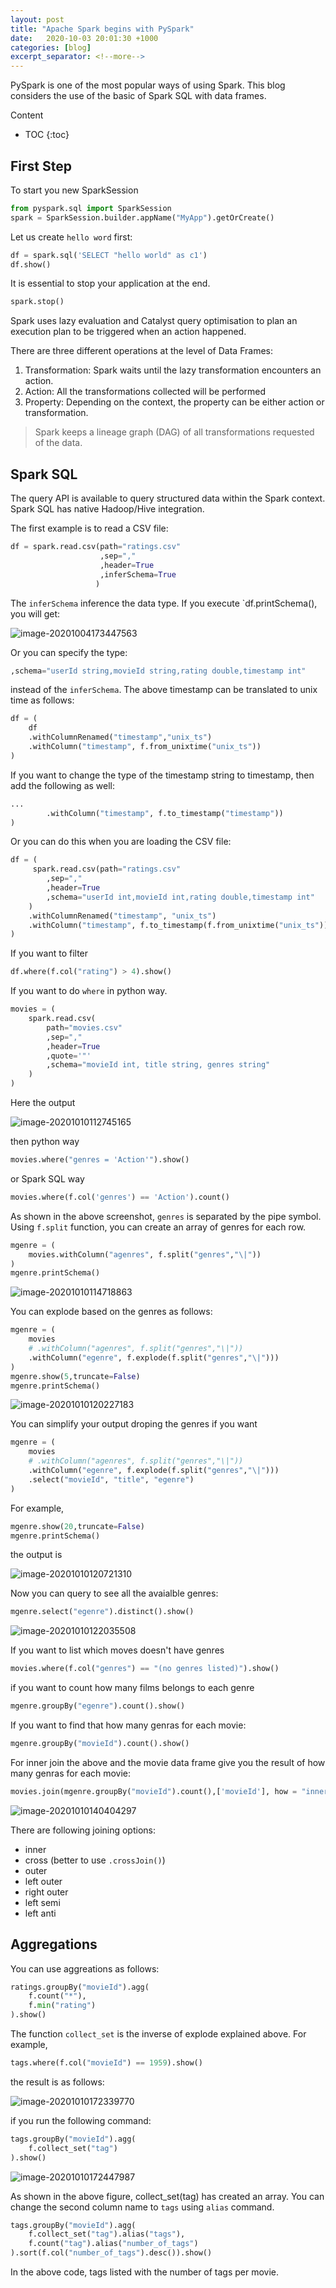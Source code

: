 ```yaml
---
layout: post
title: "Apache Spark begins with PySpark"
date:   2020-10-03 20:01:30 +1000
categories: [blog]
excerpt_separator: <!--more-->
---
```


PySpark is one of the most popular ways of using Spark. This blog considers the use of the basic of Spark SQL with data frames.

<!--more-->

Content
* TOC
{:toc}

## First Step
To start you new SparkSession

```python
from pyspark.sql import SparkSession
spark = SparkSession.builder.appName("MyApp").getOrCreate()
```

Let us create `hello word` first:

```python
df = spark.sql('SELECT "hello world" as c1')
df.show()
```

It is essential to stop your application at the end.

```python
spark.stop()
```

Spark uses lazy evaluation and Catalyst query optimisation to plan an execution plan to be triggered when an action happened.

There are three different operations at the level of Data Frames:

1. Transformation: Spark waits until the lazy transformation encounters an action.
2. Action: All the transformations collected will be performed
3. Property: Depending on the context, the property can be either action or transformation.

> Spark keeps a lineage graph (DAG) of all transformations requested of the data.

## Spark SQL

The query API is available to query structured data within the Spark context. Spark SQL has native Hadoop/Hive integration.

The first example is to read a CSV file:

```python
df = spark.read.csv(path="ratings.csv"
                    ,sep=","
                    ,header=True
                    ,inferSchema=True
                   )
```

The `inferSchema` inference the data type. If you execute `df.printSchema(), you will get:

![image-20201004173447563](https://cdn.jsdelivr.net/gh/ojitha/blog@master/uPic/image-20201004173447563.png)

Or you can specify the type:

```python
,schema="userId string,movieId string,rating double,timestamp int"
```

instead of the `inferSchema`. The above timestamp can be translated to unix time as follows:

```python
df = (
    df
    .withColumnRenamed("timestamp","unix_ts")
    .withColumn("timestamp", f.from_unixtime("unix_ts"))
)
```

If you want to change the type of the timestamp string to timestamp, then add the following as well:

```python
...
		.withColumn("timestamp", f.to_timestamp("timestamp"))
)
```

Or you can do this when you are loading the CSV file:

```python
df = (
     spark.read.csv(path="ratings.csv"
        ,sep=","
        ,header=True
        ,schema="userId int,movieId int,rating double,timestamp int"
    )
    .withColumnRenamed("timestamp", "unix_ts")
    .withColumn("timestamp", f.to_timestamp(f.from_unixtime("unix_ts")))
)
```

If you want to filter 

```python
df.where(f.col("rating") > 4).show()
```

If you want to do `where` in python way.

```python
movies = (
    spark.read.csv(
        path="movies.csv"
        ,sep=","
        ,header=True
        ,quote='"'
        ,schema="movieId int, title string, genres string"
    )
)
```

Here the output

![image-20201010112745165](https://cdn.jsdelivr.net/gh/ojitha/blog@master/uPic/image-20201010112745165.png)

then python way

```python
movies.where("genres = 'Action'").show()
```

or Spark SQL way

```python
movies.where(f.col('genres') == 'Action').count()
```

As shown in the above screenshot, `genres` is separated by the pipe symbol. Using `f.split` function, you can create an array of genres for each row.

```python
mgenre = (
    movies.withColumn("agenres", f.split("genres","\|"))
)
mgenre.printSchema()
```



![image-20201010114718863](https://cdn.jsdelivr.net/gh/ojitha/blog@master/uPic/image-20201010114718863.png)

You can explode based on the genres as follows:

```python
mgenre = (
    movies
    # .withColumn("agenres", f.split("genres","\|"))
    .withColumn("egenre", f.explode(f.split("genres","\|")))
)
mgenre.show(5,truncate=False)
mgenre.printSchema()
```

![image-20201010120227183](https://cdn.jsdelivr.net/gh/ojitha/blog@master/uPic/image-20201010120227183.png)

You can simplify your output droping the genres if you want

```python
mgenre = (
    movies
    # .withColumn("agenres", f.split("genres","\|"))
    .withColumn("egenre", f.explode(f.split("genres","\|")))
    .select("movieId", "title", "egenre")
)
```

For example,

```python
mgenre.show(20,truncate=False)
mgenre.printSchema()
```

the output is 

![image-20201010120721310](https://cdn.jsdelivr.net/gh/ojitha/blog@master/uPic/image-20201010120721310.png)

Now you can query to see all the avaialble genres:

```python
mgenre.select("egenre").distinct().show()
```

![image-20201010122035508](https://cdn.jsdelivr.net/gh/ojitha/blog@master/uPic/image-20201010122035508.png)

If you want to list which moves doesn't have genres

```python
movies.where(f.col("genres") == "(no genres listed)").show()
```

if you want to count how many films belongs to each genre

```python
mgenre.groupBy("egenre").count().show()
```

If you want to find that how many genras for each movie:

```python
mgenre.groupBy("movieId").count().show()
```

For inner join the above and the movie data frame give you the result of how many genras for each movie:

```python
movies.join(mgenre.groupBy("movieId").count(),['movieId'], how = "inner").show(truncate=False)
```

![image-20201010140404297](https://cdn.jsdelivr.net/gh/ojitha/blog@master/uPic/image-20201010140404297.png)

There are following joining options:

- inner
- cross (better to use `.crossJoin()`)
- outer
- left outer
- right outer
- left semi
- left anti

## Aggregations

You can use aggreations as follows:

```python
ratings.groupBy("movieId").agg(
    f.count("*"),
    f.min("rating")
).show()
```

The function `collect_set` is the inverse of explode explained above. For example,

```python
tags.where(f.col("movieId") == 1959).show()
```

the result is as follows:

![image-20201010172339770](https://cdn.jsdelivr.net/gh/ojitha/blog@master/uPic/image-20201010172339770.png)

if you run the following command:

```python
tags.groupBy("movieId").agg(
    f.collect_set("tag")
).show()
```

![image-20201010172447987](https://cdn.jsdelivr.net/gh/ojitha/blog@master/uPic/image-20201010172447987.png)

As shown in the above figure, collect_set(tag) has created an array. You can change the second column name to `tags` using `alias` command.

```python
tags.groupBy("movieId").agg(
    f.collect_set("tag").alias("tags"),
    f.count("tag").alias("number_of_tags")
).sort(f.col("number_of_tags").desc()).show()
```

In the above code, tags listed with the number of tags per movie.
